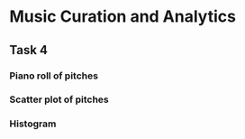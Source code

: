 # Music Curation and Analytics

## Task 4
### Piano roll of pitches

### Scatter plot of pitches

### Histogram
